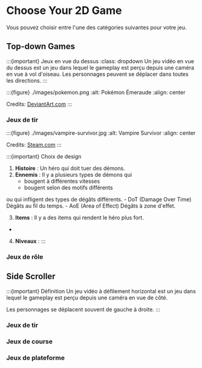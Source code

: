 # Choose Your 2D Game

Vous pouvez choisir entre l'une des catégories suivantes pour votre jeu.

## Top-down Games

:::{important} Jeux en vue du dessus
:class: dropdown
Un jeu vidéo en vue du dessus est un jeu dans lequel le gameplay est perçu depuis une caméra en vue à vol d'oiseau.
Les personnages peuvent se déplacer dans toutes les directions.
:::

:::{figure} ./images/pokemon.png
:alt: Pokémon Émeraude
:align: center

Credits: [DeviantArt.com](https://www.deviantart.com/lazzxion-keyblade/art/Pokemon-Emerald-Shimmer-WIP-343764514)
:::

### Jeux de tir

:::{figure} ./images/vampire-survivor.jpg
:alt: Vampire Survivor
:align: center

Credits: [Steam.com](https://store.steampowered.com/app/1794680/Vampire_Survivors/)
:::

:::{important} Choix de design
1. **Histoire** : Un héro qui doit tuer des démons.
2. **Ennemis** : Il y a plusieurs types de démons qui
    - bougent à différentes vitesses
    - bougent selon des motifs différents
    
ou qui infligent des types de dégâts différents.
    - DoT (Damage Over Time) Dégâts au fil du temps.
    - AoE (Area of Effect) Dégâts à zone d'effet.

3. **Items** : Il y a des items qui rendent le héro plus fort.
- 

4. **Niveaux** :
:::

### Jeux de rôle


## Side Scroller

:::{important} Définition
Un jeu vidéo à défilement horizontal est un jeu dans lequel le gameplay est perçu depuis une caméra en vue de côté.

Les personnages se déplacent souvent de gauche à droite.
:::

### Jeux de tir

### Jeux de course

### Jeux de plateforme
 